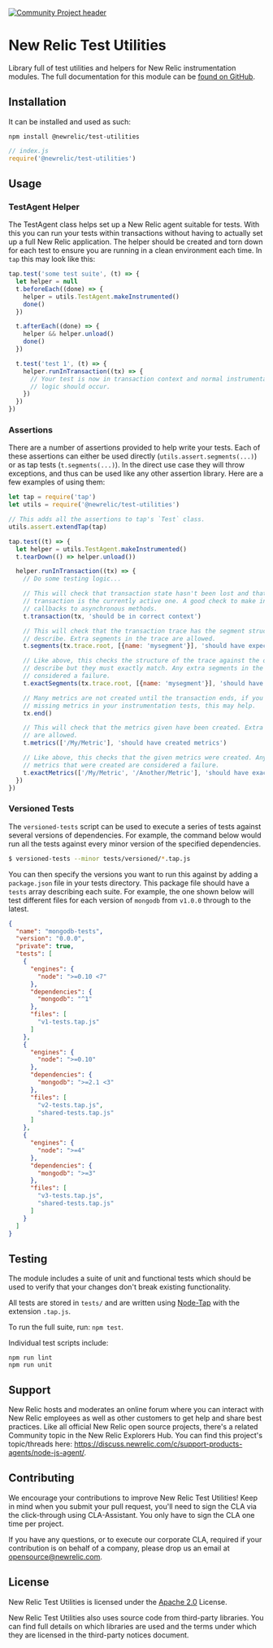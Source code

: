 [![Community Project header](https://github.com/newrelic/opensource-website/raw/master/src/images/categories/Community_Project.png)](https://opensource.newrelic.com/oss-category/#community-project)

# New Relic Test Utilities
Library full of test utilities and helpers for New Relic instrumentation modules.
The full documentation for this module can be
[found on GitHub](https://newrelic.github.io/node-test-utilities).

## Installation
It can be installed and used as such:

```
npm install @newrelic/test-utilities
```
```js
// index.js
require('@newrelic/test-utilities')
```

## Usage

### TestAgent Helper
The TestAgent class helps set up a New Relic agent suitable for tests. With
this you can run your tests within transactions without having to actually set
up a full New Relic application. The helper should be created and torn down for
each test to ensure you are running in a clean environment each time. In `tap`
this may look like this:

```js
tap.test('some test suite', (t) => {
  let helper = null
  t.beforeEach((done) => {
    helper = utils.TestAgent.makeInstrumented()
    done()
  })

  t.afterEach((done) => {
    helper && helper.unload()
    done()
  })

  t.test('test 1', (t) => {
    helper.runInTransaction((tx) => {
      // Your test is now in transaction context and normal instrumentation
      // logic should occur.
    })
  })
})
```

### Assertions
There are a number of assertions provided to help write your tests. Each of
these assertions can either be used directly (`utils.assert.segments(...)`) or
as tap tests (`t.segments(...)`). In the direct use case they will throw
exceptions, and thus can be used like any other assertion library. Here are a
few examples of using them:

```js
let tap = require('tap')
let utils = require('@newrelic/test-utilities')

// This adds all the assertions to tap's `Test` class.
utils.assert.extendTap(tap)

tap.test((t) => {
  let helper = utils.TestAgent.makeInstrumented()
  t.tearDown(() => helper.unload())

  helper.runInTransaction((tx) => {
    // Do some testing logic...

    // This will check that transaction state hasn't been lost and that the given
    // transaction is the currently active one. A good check to make in the
    // callbacks to asynchronous methods.
    t.transaction(tx, 'should be in correct context')

    // This will check that the transaction trace has the segment structure you
    // describe. Extra segments in the trace are allowed.
    t.segments(tx.trace.root, [{name: 'mysegment'}], 'should have expected segments')

    // Like above, this checks the structure of the trace against the one you
    // describe but they must exactly match. Any extra segments in the trace are
    // considered a failure.
    t.exactSegments(tx.trace.root, [{name: 'mysegment'}], 'should have expected segments')

    // Many metrics are not created until the transaction ends, if you're
    // missing metrics in your instrumentation tests, this may help.
    tx.end()

    // This will check that the metrics given have been created. Extra metrics
    // are allowed.
    t.metrics(['/My/Metric'], 'should have created metrics')

    // Like above, this checks that the given metrics were created. Any extra
    // metrics that were created are considered a failure.
    t.exactMetrics(['/My/Metric', '/Another/Metric'], 'should have exactly these metrics')
  })
})
```

### Versioned Tests

The `versioned-tests` script can be used to execute a series of tests against
several versions of dependencies. For example, the command below would run all
the tests against every minor version of the specified dependencies.

```sh
$ versioned-tests --minor tests/versioned/*.tap.js
```

You can then specify the versions you want to run this against by adding a
`package.json` file in your tests directory. This package file should have a
`tests` array describing each suite. For example, the one shown below will test
different files for each version of `mongodb` from `v1.0.0` through to the latest.

```json
{
  "name": "mongodb-tests",
  "version": "0.0.0",
  "private": true,
  "tests": [
    {
      "engines": {
        "node": ">=0.10 <7"
      },
      "dependencies": {
        "mongodb": "^1"
      },
      "files": [
        "v1-tests.tap.js"
      ]
    },
    {
      "engines": {
        "node": ">=0.10"
      },
      "dependencies": {
        "mongodb": ">=2.1 <3"
      },
      "files": [
        "v2-tests.tap.js",
        "shared-tests.tap.js"
      ]
    },
    {
      "engines": {
        "node": ">=4"
      },
      "dependencies": {
        "mongodb": ">=3"
      },
      "files": [
        "v3-tests.tap.js",
        "shared-tests.tap.js"
      ]
    }
  ]
}
```

## Testing
The module includes a suite of unit and functional tests which should be used to
verify that your changes don't break existing functionality.

All tests are stored in `tests/` and are written using
[Node-Tap](https://www.npmjs.com/package/tap) with the extension `.tap.js`.

To run the full suite, run: `npm test`.

Individual test scripts include:

```
npm run lint
npm run unit
```

## Support
New Relic hosts and moderates an online forum where you can interact with New Relic employees as well as other customers to get help and share best practices. Like all official New Relic open source projects, there's a related Community topic in the New Relic Explorers Hub. You can find this project's topic/threads here: https://discuss.newrelic.com/c/support-products-agents/node-js-agent/.

## Contributing
We encourage your contributions to improve New Relic Test Utilities! Keep in mind when you submit your pull request, you'll need to sign the CLA via the click-through using CLA-Assistant. You only have to sign the CLA one time per project.

If you have any questions, or to execute our corporate CLA, required if your contribution is on behalf of a company, please drop us an email at opensource@newrelic.com.

## License
New Relic Test Utilities is licensed under the [Apache 2.0](http://apache.org/licenses/LICENSE-2.0.txt) License.

New Relic Test Utilities also uses source code from third-party libraries. You can find full details on which libraries are used and the terms under which they are licensed in the third-party notices document.
